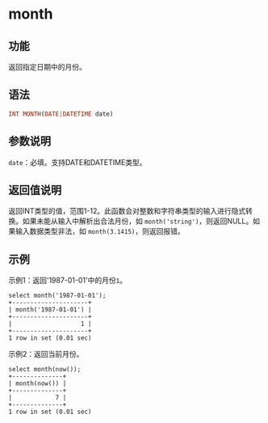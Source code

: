 # month

## 功能

返回指定日期中的月份。

## 语法

```Haskell
INT MONTH(DATE|DATETIME date)
```

## 参数说明

`date`：必填。支持DATE和DATETIME类型。

## 返回值说明

返回INT类型的值，范围1-12。此函数会对整数和字符串类型的输入进行隐式转换。如果未能从输入中解析出合法月份，如 `month('string')`，则返回NULL。如果输入数据类型非法，如 `month(3.1415)`，则返回报错。

## 示例

示例1：返回'1987-01-01'中的月份`1`。

```Plain Text
select month('1987-01-01');
+---------------------+
| month('1987-01-01') |
+---------------------+
|                   1 |
+---------------------+
1 row in set (0.01 sec)
```

示例2：返回当前月份。

```Plain Text
select month(now());
+--------------+
| month(now()) |
+--------------+
|            7 |
+--------------+
1 row in set (0.01 sec)
```
